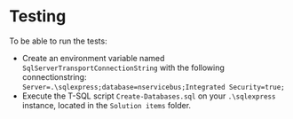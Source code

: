 # Testing

To be able to run the tests:

- Create an environment variable named `SqlServerTransportConnectionString` with the following connectionstring:
  `Server=.\sqlexpress;database=nservicebus;Integrated Security=true;`
- Execute the T-SQL script `Create-Databases.sql` on your `.\sqlexpress` instance, located in the `Solution items` folder.